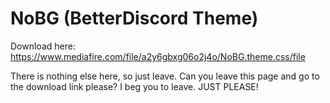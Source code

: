 # NoBG (BetterDiscord Theme)

Download here: https://www.mediafire.com/file/a2y6gbxg06o2j4o/NoBG.theme.css/file

There is nothing else here, so just leave. Can you leave this page and go to the download link please?
I beg you to leave.
JUST PLEASE!
